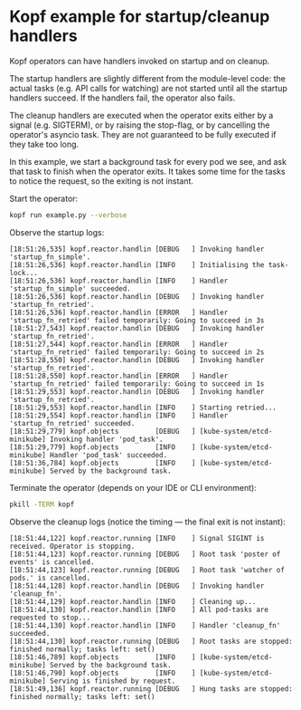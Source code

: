 # Kopf example for startup/cleanup handlers

Kopf operators can have handlers invoked on startup and on cleanup.

The startup handlers are slightly different from the module-level code:
the actual tasks (e.g. API calls for watching) are not started until
all the startup handlers succeed.
If the handlers fail, the operator also fails.

The cleanup handlers are executed when the operator exits either by a signal
(e.g. SIGTERM), or by raising the stop-flag, or by cancelling
the operator's asyncio task.
They are not guaranteed to be fully executed if they take too long.

In this example, we start a background task for every pod we see,
and ask that task to finish when the operator exits. It takes some time
for the tasks to notice the request, so the exiting is not instant.

Start the operator:

```bash
kopf run example.py --verbose
```

Observe the startup logs:

```
[18:51:26,535] kopf.reactor.handlin [DEBUG   ] Invoking handler 'startup_fn_simple'.
[18:51:26,536] kopf.reactor.handlin [INFO    ] Initialising the task-lock...
[18:51:26,536] kopf.reactor.handlin [INFO    ] Handler 'startup_fn_simple' succeeded.
[18:51:26,536] kopf.reactor.handlin [DEBUG   ] Invoking handler 'startup_fn_retried'.
[18:51:26,536] kopf.reactor.handlin [ERROR   ] Handler 'startup_fn_retried' failed temporarily: Going to succeed in 3s
[18:51:27,543] kopf.reactor.handlin [DEBUG   ] Invoking handler 'startup_fn_retried'.
[18:51:27,544] kopf.reactor.handlin [ERROR   ] Handler 'startup_fn_retried' failed temporarily: Going to succeed in 2s
[18:51:28,550] kopf.reactor.handlin [DEBUG   ] Invoking handler 'startup_fn_retried'.
[18:51:28,550] kopf.reactor.handlin [ERROR   ] Handler 'startup_fn_retried' failed temporarily: Going to succeed in 1s
[18:51:29,553] kopf.reactor.handlin [DEBUG   ] Invoking handler 'startup_fn_retried'.
[18:51:29,553] kopf.reactor.handlin [INFO    ] Starting retried...
[18:51:29,554] kopf.reactor.handlin [INFO    ] Handler 'startup_fn_retried' succeeded.
[18:51:29,779] kopf.objects         [DEBUG   ] [kube-system/etcd-minikube] Invoking handler 'pod_task'.
[18:51:29,779] kopf.objects         [INFO    ] [kube-system/etcd-minikube] Handler 'pod_task' succeeded.
[18:51:36,784] kopf.objects         [INFO    ] [kube-system/etcd-minikube] Served by the background task.
```

Terminate the operator (depends on your IDE or CLI environment):

```bash
pkill -TERM kopf
```

Observe the cleanup logs (notice the timing — the final exit is not instant):

```
[18:51:44,122] kopf.reactor.running [INFO    ] Signal SIGINT is received. Operator is stopping.
[18:51:44,123] kopf.reactor.running [DEBUG   ] Root task 'poster of events' is cancelled.
[18:51:44,123] kopf.reactor.running [DEBUG   ] Root task 'watcher of pods.' is cancelled.
[18:51:44,128] kopf.reactor.handlin [DEBUG   ] Invoking handler 'cleanup_fn'.
[18:51:44,129] kopf.reactor.handlin [INFO    ] Cleaning up...
[18:51:44,130] kopf.reactor.handlin [INFO    ] All pod-tasks are requested to stop...
[18:51:44,130] kopf.reactor.handlin [INFO    ] Handler 'cleanup_fn' succeeded.
[18:51:44,130] kopf.reactor.running [DEBUG   ] Root tasks are stopped: finished normally; tasks left: set()
[18:51:46,789] kopf.objects         [INFO    ] [kube-system/etcd-minikube] Served by the background task.
[18:51:46,790] kopf.objects         [INFO    ] [kube-system/etcd-minikube] Serving is finished by request.
[18:51:49,136] kopf.reactor.running [DEBUG   ] Hung tasks are stopped: finished normally; tasks left: set()
```
